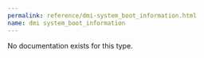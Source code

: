 ```yaml
---
permalink: reference/dmi-system_boot_information.html
name: dmi system_boot_information
---
```


No documentation exists for this type.